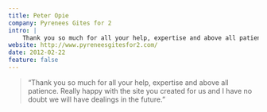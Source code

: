 ```yaml
---
title: Peter Opie
company: Pyrenees Gites for 2
intro: |
    Thank you so much for all your help, expertise and above all patience. Really happy with the site you created for us and I have no doubt we will have dealings in the future.
website: http://www.pyreneesgitesfor2.com/
date: 2012-02-22
feature: false
---
```


> “Thank you so much for all your help, expertise and above all patience. Really happy with the site you created for us and I have no doubt we will have dealings in the future.”
